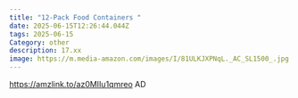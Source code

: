 ```yaml
---
title: "12-Pack Food Containers "
date: 2025-06-15T12:26:44.044Z
tags: 2025-06-15
Category: other
description: 17.xx
image: https://m.media-amazon.com/images/I/81ULKJXPNqL._AC_SL1500_.jpg
---
```

https://amzlink.to/az0MIIu1qmreo  AD